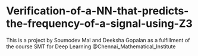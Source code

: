 # Verification-of-a-NN-that-predicts-the-frequency-of-a-signal-using-Z3
This is a project by Soumodev Mal and Deeksha Gopalan as a fulfillment of the course SMT for Deep Learning @Chennai_Mathematical_Institute
